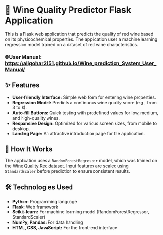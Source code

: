 # 🍷 Wine Quality Predictor Flask Application

This is a Flask web application that predicts the quality of red wine based on its physicochemical properties. The application uses a machine learning regression model trained on a dataset of red wine characteristics.

### 🌐User Manual: https://aligohar2151.github.io/Wine_prediction_System_User_Manual/

## ✨ Features

* **User-friendly Interface:** Simple web form for entering wine properties.
* **Regression Model:** Predicts a continuous wine quality score (e.g., from 3 to 8).
* **Auto-fill Buttons:** Quick testing with predefined values for low, medium, and high-quality wines.
* **Responsive Design:** Optimized for various screen sizes, from mobile to desktop.
* **Landing Page:** An attractive introduction page for the application.

## 🚀 How It Works

The application uses a `RandomForestRegressor` model, which was trained on the [Wine Quality Red dataset](https://archive.ics.uci.uci.edu/dataset/186/wine+quality). Input features are scaled using `StandardScaler` before prediction to ensure consistent results.

## 🛠️ Technologies Used

* **Python:** Programming language
* **Flask:** Web framework
* **Scikit-learn:** For machine learning model (RandomForestRegressor, StandardScaler)
* **NumPy, Pandas:** For data handling
* **HTML, CSS, JavaScript:** For the front-end interface


